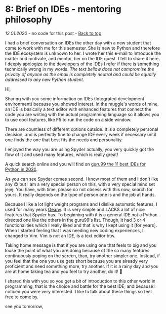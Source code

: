 # 8: Brief on IDEs - mentoring philosophy
_12.01.2020_ - no code for this post - [Back to top](https://pythonicthoughtssnippets.github.io)

I had a brief conversation on IDEs the other day with a new student that come to work with me for this semester. She is new to Python and therefore the IDE ecosystem is unknown to her. I wrote her this e-mail to introduce the matter and motivate, and mentor, her on the IDE quest. I felt to share it here. I deeply apologize to the developers of the IDEs I refer if there is something technically wrong in my words. _The text bellow does not compromise the privacy of anyone as the email is completely neutral and could be equally addressed to any new Python student._

Hi,

Sharing with you some information on IDEs (Integrated development environment) because you showed interest. In the muggle's words of mine, an IDE is basically a text editor with enhanced features that connect the code you are writing with the actual programming language so it allows you to use cool features, like F5 to run the code on a side window.

There are countless of different options outside. It is a completely personal decision, and is perfectly fine to change IDE every week if necessary until one finds the one that best fits the needs and personality.

I enjoyed the way you are using Spyder actually, you very quickly got the flow of it and used many features, which is really great!

A quick search online and you will find on [guru99 the 11 best IDEs for Python in 2020](https://www.guru99.com/python-ide-code-editor.html).

As you can see Spyder comes second. I know most of them and I don't like any 😋 but I am a very special person on this, with a very special mind set jejej.
You have, with time, please do not obsess with this now, search for yours. It really depends on the type of person one is and the job at hands.

Because I like a lot light weight programs and I dislike automatic features, I used for many years [Geany](https://www.geany.org/). It is very simple and LACKS a lot of nice features that Spyder has. To beginning with it is a general IDE not a Python-directed one like the others in the guru99's list. Though, it had 3 or 4 functionalities which I really liked and that is why I kept using it [for years]. When I started feeling that I was needing new coding experiences, I changed to Vim. Vim is not an IDE, is a text editor btw.

Taking home message is that if you are using one that feels to big and you loose the point of what you are doing because of the so many features continuously poping on the screen, than, try another simpler one. Instead, if you feel that the one you use gets short because you are already very proficient and need something more, try another. If it is a rainy day and you are at home taking tea and you feel to try another, do it! 🙂

I shared this with you so you get a bit of introduction to this other world in programming, that is the choice and battle for the best IDE; and because I noticed you were very interested. I like to talk about these things so feel free to come by.

see you tomorrow,
